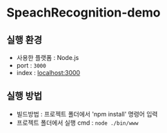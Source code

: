 SpeachRecognition-demo
===================

실행 환경
--------
* 사용한 플랫폼 : Node.js
* port : `3000`
* index : [localhost:3000](http://localhost:3000)

실행 방법
--------
* 빌드방법 : 프로젝트 폴더에서 'npm install' 명령어 입력
* 프로젝트 폴더에서 실행 cmd : `node ./bin/www`
